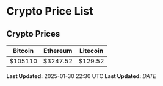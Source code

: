 # Crypto Price List

## Crypto Prices
| Bitcoin | Ethereum | Litecoin |
| ------- | -------- | -------- |
| $105110 | $3247.52 | $129.52 |
**Last Updated:** 2025-01-30 22:30 UTC
**Last Updated:** $DATE$

